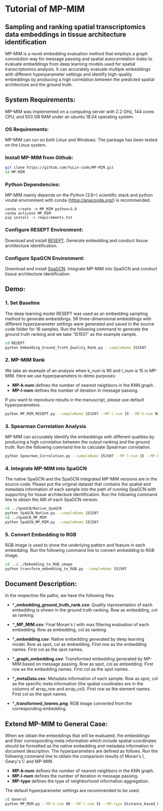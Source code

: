 # Tutorial of MP-MIM 

## Sampling and ranking spatial transcriptomics data embeddings in tissue architecture identification

MP-MIM is a novel embedding evaluation method that employs a graph convolution way for message passing and spatial autocorrelation index to evaluate embeddings from deep learning models used for spatial transcriptomics analysis. It can accurately evaluate multiple embeddings with different hyperparameter settings and identify high-quality embeddings by producing a high correlation between the predicted spatial architecture and the ground truth.

## System Requirements:

MP-MIM was implemented on a computing server with 2.2 GHz, 144 cores CPU, and 503 GB RAM under an ubuntu 18.04 operating system.

### OS Requirements: 

MP-MIM can run on both Linux and Windows. The package has been tested on the Linux system.

### Install MP-MIM from Github:

```bash
git clone https://github.com/YuLin-code/MP-MIM.git
cd MP-MIM
```

### Python Dependencies: 

MP-MIM mainly depends on the Python (3.6+) scientific stack and python virutal environment with conda (<https://anaconda.org/>) is recommended.

```shell
conda create -n MP_MIM python=3.8
conda activate MP_MIM
pip install -r requirements.txt
```

### Configure RESEPT Environment:

Download and install [RESEPT](https://github.com/OSU-BMBL/RESEPT). Generate embedding and conduct tissue architecture identification. 

### Configure SpaGCN Environment:

Download and install [SpaGCN](https://github.com/jianhuupenn/SpaGCN). Integrate MP-MIM into SpaGCN and conduct tissue architecture identification. 

## Demo:

### 1. Set Baseline

The deep learning model RESEPT was used as an embedding sampling method to generate embeddings. 56 three-dimensional embeddings with different hyperparameter settings were generated and saved in the source code folder for 16 samples. Run the following command to generate the ground truth ranking and we take '151507' as the example sample.

```bash
cd RESEPT
python Embedding_Ground_Truth_Quality_Rank.py --sampleName 151507
```

### 2. MP-MIM Rank

We take an example of an analysis when k_num is 90 and l_num is 15 in MP-MIM. Here we use hyperparameters to demo purposes:

- **MP-k-num** defines the number of nearest neighbors in the KNN graph.
- **MP-l-num** defines the number of iteration in message passing. 

If you want to reproduce results in the manuscript, please use default hyperparameters.

```bash
python MP_MIM_RESEPT.py --sampleName 151507 --MP-l-num 15 --MP-k-num 90
```

### 3. Spearman Correlation Analysis

MP-MIM can accurately identify the embeddings with different qualities by producing a high correlation between the output ranking and the ground truth. Run the following command line to calculate Spearman correlation.

```bash
python Spearman_Correlation.py --sampleName 151507 --MP-l-num 15 --MP-k-num 90
```

### 4. Integrate MP-MIM into SpaGCN

The native SpaGCN and the SpaGCN integrated MP-MIM versions are in the source code. Please put the original dataset that contains the spatial and metadata information of each sample into the path of running SpaGCN with supporting for tissue architecture identification. Run the following command line to obtain the ARI of each SpaGCN version. 

```bash
cd ../SpaGCN/Native_SpaGCN
python SpaGCN_Native.py --sampleName 151507
cd ../SpaGCN_MP_MIM
python SpaGCN_MP_MIM.py --sampleName 151507
```

### 5. Convert Embedding to RGB

RGB image is used to show the underlying pattern and feature in each embedding. Run the following command line to convert embedding to RGB image.

```bash
cd ../../Embedding_to_RGB_image
python transform_embedding_to_RGB.py --sampleName 151507
```

## Document Description:

In the respective file paths, we have the following files.

- ***_embedding_ground_truth_rank.csv**:    Quality representation of each embedding is shown in the ground truth ranking. Row as embedding, col as ranking. 

- ***_MP_MIM.csv**:    Final Moran's I with max filtering evaluation of each embedding. Row as embedding, col as ranking. 

- ***_embedding.csv**:    Native embedding generated by deep learning model. Row as spot, col as embedding. First row as the embedding names. First col as the spot names.

- ***_graph_embedding.csv**:    Transformed embedding generated by MP-MIM based on message passing. Row as spot, col as embedding. First row as the embedding names. First col as the spot names.

- ***_metaData.csv**:    Metadata information of each sample. Row as spot, col as the specific meta information (the spatial coodinates are in the columns of array_row and array_col). First row as the element names. First col as the spot names.

- ***_transformed_lowres.png**:    RGB image converted from the corresponding embedding.

## Extend MP-MIM to General Case:

When we obtain the embeddings that will be evaluated, the embeddings and their corresponding meta information which include spatial coordinates should be formatted as the native embedding and metadata information in document description. The hyperparameters are defined as follows. Run the following command line to obtain the comparison results of Moran's I, Geary's C and MP-MIM. 

- **MP-k-num** defines the number of nearest neighbors in the KNN graph.
- **MP-l-num** defines the number of iteration in message passing. 
- **MP-type** defines the type of neighborhood information aggregation.

The default hyperparameter settings are recommended to be used. 

```bash
cd General
python MP_MIM.py --MP-k-num 90 --MP-l-num 15 --MP-type Distance_based_GCN
```

